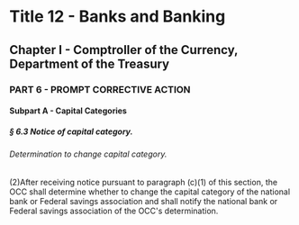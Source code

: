
# Title 12 - Banks and Banking
## Chapter I - Comptroller of the Currency, Department of the Treasury
### PART 6 - PROMPT CORRECTIVE ACTION
#### Subpart A - Capital Categories
##### § 6.3 Notice of capital category.
###### Determination to change capital category.

(2)After receiving notice pursuant to paragraph (c)(1) of this section, the OCC shall determine whether to change the capital category of the national bank or Federal savings association and shall notify the national bank or Federal savings association of the OCC's determination.

